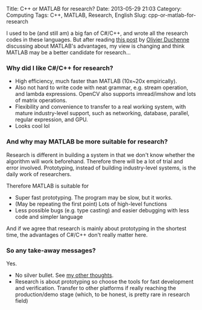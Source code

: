 Title: C++ or MATLAB for research?
Date: 2013-05-29 21:03
Category: Computing
Tags: C++, MATLAB, Research, English
Slug: cpp-or-matlab-for-research

I used to be (and still am) a big fan of C#/C++, and wrote all the research codes in these languages. But after reading [this post](http://stackoverflow.com/questions/8828860/why-is-matlab-so-popular-in-the-computer-vision-community-even-with-opencv-being/8832028#8832028) by [Olivier Duchenne](http://www.di.ens.fr/~duchenne/) discussing about MATLAB's advantages, my view is changing and think MATLAB may be a better candidate for research...

### Why did I like C#/C++ for research?

* High efficiency, much faster than MATLAB (10x~20x empirically).
* Also not hard to write code with neat grammar, e.g. stream operation, and lambda expressions. OpenCV also supports imread/imshow and lots of matrix operations.
* Flexibility and convenience to transfer to a real working system, with mature industry-level support, such as networking, database, parallel, regular expression, and GPU.
* Looks cool lol

### And why may MATLAB be more suitable for research?

Research is different in building a system in that we don't know whether the algorithm will work beforehand. Therefore there will be a lot of trial and error involved. Prototyping, instead of building industry-level systems, is the daily work of researchers.

Therefore MATLAB is suitable for

* Super fast prototyping. The program may be slow, but it works.
* (May be repeating the first point) Lots of high-level functions
* Less possible bugs (e.g. type casting) and easier debugging with less code and simpler language

And if we agree that research is mainly about prototyping in the shortest time, the advantages of C#/C++ don't really matter here.

### So any take-away messages?

Yes.

* No silver bullet. See [my other thoughts](/no-silver-bullet-in-scientific-computing.html).
* Research is about prototyping so choose the tools for fast development and verification. Transfer to other platforms if really reaching the production/demo stage (which, to be honest, is pretty rare in research field)